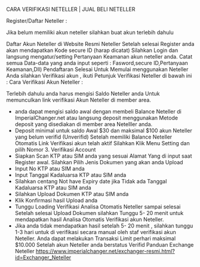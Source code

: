 CARA VERIFIKASI NETELLER | JUAL BELI NETELLER

Register/Daftar Neteller :

Jika belum memiliki akun neteller silahkan buat akun terlebih dahulu 

Daftar Akun Neteller di Website Resmi Neteller
Setelah selesai Register anda akan mendapatkan Kode secure ID (harap dicatat)
Silahkan Login dan langsung mengatur/setting Pertanyaan Keamanan akun neteller anda.
Catat semua Data-data yang anda input seperti : Fasword,secure ID,Pertanyaan Keamanan,Dll)
Pendaftaran Selesai
Untuk Memulai menggunakan Neteller Anda silahkan Verifikasi akun , ikuti Petunjuk Verifikasi Neteller di bawah ini :
Cara Verifikasi Akun Neteller :

Terlebih dahulu anda harus mengisi Saldo Neteller anda Untuk memunculkan link verifikasi Akun Neteller di member area.
* anda dapat mengisi saldo awal dengan membeli Balance Neteller di ImperialChanger.net atau langsung deposit menggunakan Metode deposit yang disediakan di member area Netelller anda. 
* Deposit minimal untuk saldo Awal $30 dan maksimal $100 akun Neteller yang belum verifid (Unverifid)
Setelah memiliki Balance Neteller Otomatis Link Verifikasi akun telah aktif
Silahkan Klik Menu Setting dan pilih Nomor 3. Verifikasi Account 
* Siapkan Scan KTP atau SIM anda yang sesuai Alamat Yang di input saat Register awal.
Silahkan Pilih Jenis Dokumen yang akan anda Upload
* Input No KTP atau SIM anda 
* Input Tanggal Kadaluarsa KTP atau SIM anda
* Silahkan centang Not have Expiry date jika Tidak ada Tanggal Kadaluarsa KTP atau SIM anda
* Silahkan Upload Dokumen KTP atau SIM anda
* Klik Konfirmasi hasil Upload anda
* Tunggu Loading Verifikasi Analisa Otomatis Neteller sampai selesai
Setelah selesai Upload Dokumen silahkan Tunggu 5- 20 menit untuk mendapatkan hasil Analisa Otomatis Verifikasi akun Neteller.
* Jika anda tidak mendapatkan hasil setelah 5- 20 menit , silahkan tunggu 1-3 hari untuk di verifikasi secara manual oleh staf verifikasi akun Neteller.
Anda dapat melakukan Transaksi Limit perhari maksimal $10.000 Setelah akun Neteller anda berstatus Verifid
Panduan Exchange Neteller
https://www.imperialchanger.net/exchanger-resmi.html?id=Exchanger_Neteller
